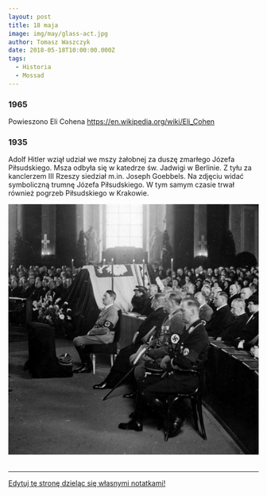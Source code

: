 ```yaml
---
layout: post
title: 18 maja
image: img/may/glass-act.jpg
author: Tomasz Waszczyk
date: 2018-05-18T10:00:00.000Z
tags:
  - Historia
  - Mossad
---
```


### 1965

Powieszono Eli Cohena https://en.wikipedia.org/wiki/Eli_Cohen

### 1935

Adolf Hitler wziął udział we mszy żałobnej za duszę zmarłego Józefa Piłsudskiego. Msza odbyła się w katedrze św. Jadwigi w Berlinie. Z tyłu za kanclerzem III Rzeszy siedział m.in. Joseph Goebbels. Na zdjęciu widać symboliczną trumnę Józefa Piłsudskiego. W tym samym czasie trwał również pogrzeb Piłsudskiego w Krakowie.

<img src="./img/may/pogrzeb.jpg"><br><br>

---

<a href="https://github.com/TomaszWaszczyk/historia.waszczyk.com/edit/master/src/content/may-18.md" target="_blank">Edytuj tę stronę dzieląc się własnymi notatkami!</a>
